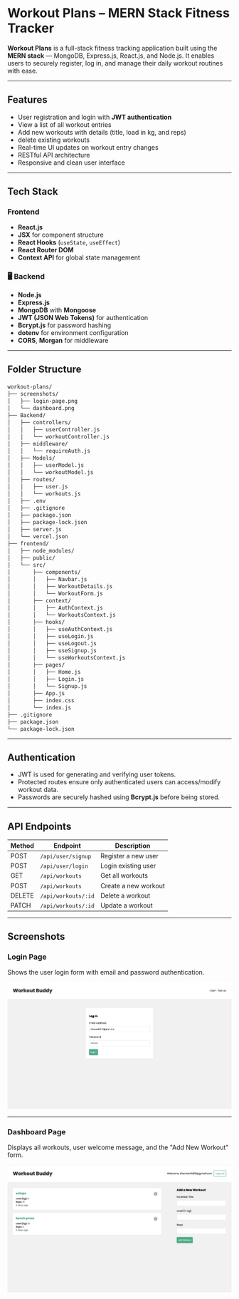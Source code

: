 #  Workout Plans – MERN Stack Fitness Tracker

**Workout Plans** is a full-stack fitness tracking application built using the **MERN stack** — MongoDB, Express.js, React.js, and Node.js. It enables users to securely register, log in, and manage their daily workout routines with ease.

---

##  Features

-  User registration and login with **JWT authentication**
-  View a list of all workout entries
-  Add new workouts with details (title, load in kg, and reps)
-  delete existing workouts
-  Real-time UI updates on workout entry changes
-  RESTful API architecture
-  Responsive and clean user interface

---

##  Tech Stack

###  Frontend
- **React.js**
- **JSX** for component structure
- **React Hooks** (`useState`, `useEffect`)
- **React Router DOM**
- **Context API** for global state management

### 🖥 Backend
- **Node.js**
- **Express.js**
- **MongoDB** with **Mongoose**
- **JWT (JSON Web Tokens)** for authentication
- **Bcrypt.js** for password hashing
- **dotenv** for environment configuration
- **CORS**, **Morgan** for middleware

---

##  Folder Structure
```
workout-plans/
├── screenshots/
│   ├── login-page.png
│   └── dashboard.png
├── Backend/
│   ├── controllers/
│   │   ├── userController.js
│   │   └── workoutController.js
│   ├── middleware/
│   │   └── requireAuth.js
│   ├── Models/
│   │   ├── userModel.js
│   │   └── workoutModel.js
│   ├── routes/
│   │   ├── user.js
│   │   └── workouts.js
│   ├── .env
│   ├── .gitignore
│   ├── package.json
│   ├── package-lock.json
│   ├── server.js
│   └── vercel.json
├── frontend/
│   ├── node_modules/
│   ├── public/
│   └── src/
│       ├── components/
│       │   ├── Navbar.js
│       │   ├── WorkoutDetails.js
│       │   └── WorkoutForm.js
│       ├── context/
│       │   ├── AuthContext.js
│       │   └── WorkoutsContext.js
│       ├── hooks/
│       │   ├── useAuthContext.js
│       │   ├── useLogin.js
│       │   ├── useLogout.js
│       │   ├── useSignup.js
│       │   └── useWorkoutsContext.js
│       ├── pages/
│       │   ├── Home.js
│       │   ├── Login.js
│       │   └── Signup.js
│       ├── App.js
│       ├── index.css
│       └── index.js
├── .gitignore
├── package.json
└── package-lock.json

```

---

##  Authentication

- JWT is used for generating and verifying user tokens.
- Protected routes ensure only authenticated users can access/modify workout data.
- Passwords are securely hashed using **Bcrypt.js** before being stored.

---

##  API Endpoints

| Method | Endpoint             | Description             |
|--------|----------------------|-------------------------|
| POST   | `/api/user/signup`   | Register a new user     |
| POST   | `/api/user/login`    | Login existing user     |
| GET    | `/api/workouts`      | Get all workouts        |
| POST   | `/api/workouts`      | Create a new workout    |
| DELETE | `/api/workouts/:id`  | Delete a workout        |
| PATCH  | `/api/workouts/:id`  | Update a workout        |

---
##  Screenshots

###  Login Page
Shows the user login form with email and password authentication.

![Login Page](./screenshots/login-page.png)

---

###  Dashboard Page
Displays all workouts, user welcome message, and the "Add New Workout" form.

![Dashboard Page](./screenshots/dashboard.png)